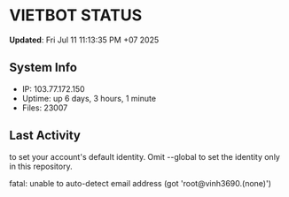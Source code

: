 # VIETBOT STATUS
**Updated**: Fri Jul 11 11:13:35 PM +07 2025

## System Info
- IP: 103.77.172.150
- Uptime: up 6 days, 3 hours, 1 minute
- Files: 23007

## Last Activity

to set your account's default identity.
Omit --global to set the identity only in this repository.

fatal: unable to auto-detect email address (got 'root@vinh3690.(none)')
